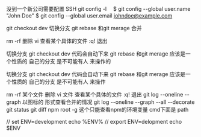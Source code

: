 没到一个新公司需要配置 SSH 
git config -l
　$ git config --global user.name "John Doe"
$ git config --global user.email johndoe@example.com


git checkout dev 切换分支
git rebase 和git  merage 合并




rm -rf 删除
vi 查看某个具体的文件
:q!  退出

切换分支 git checkout dev 代码会自动下来
git rebase 和git  merage 应该是一个性质的
自己的分支 是不可能有人 来操作的


切换分支 git checkout dev 代码会自动下来
git rebase 和git  merage 应该是一个性质的
自己的分支 是不可能有人 来操作



rm -rf 某个文件 删除
vi 文件  查看某个具体的文件
:q!  退出
 git log --oneline --graph 以图标的 形式查看合并的情况
  git log --oneline --graph --all --decorate
  git status
  git diff 
npm root -g 这个只能查看npm的环境变量  cmd下面是 path

// set ENV=development         echo %ENV%
// export ENV=delopment        echo $ENV

